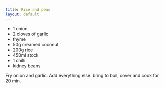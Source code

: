 ```yaml
---
title: Rice and peas
layout: default
---
```


* 1 onion
* 2 cloves of garlic
* thyme 
* 50g creamed coconut
* 200g rice
* 450ml stock
* 1 chilli
* kidney beans

Fry onion and garlic. Add everything else. bring to boil, cover and cook for 20 min. 